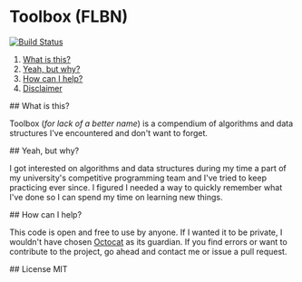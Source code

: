 # Toolbox (FLBN)
[![Build Status](https://travis-ci.org/sbaldrich/toolbox-flbn.svg?branch=master)](https://travis-ci.org/sbaldrich/toolbox-flbn)

1. <a href="#what">What is this?</a>
1. <a href="#purpose">Yeah, but why?</a>
1. <a href="#collab">How can I help?</a>
1. <a href="#lic">Disclaimer</a>

<a name="what"/>
## What is this? 

Toolbox (<em>for lack of a better name</em>) is a compendium of algorithms and data structures I've
encountered and don't want to forget.

<a name="purpose"/>
## Yeah, but why?

I got interested on algorithms and data structures during my time a part of my university's competitive
programming team and I've tried to keep practicing ever since. I figured I needed a way to quickly
remember what I've done so I can spend my time on learning new things.

<a name="collab"/>
## How can I help?

This code is open and free to use by anyone. If I wanted it to be private, I wouldn't have chosen
[Octocat](https://octodex.github.com/) as its guardian. If you find errors or want to contribute to
the project, go ahead and contact me or issue a pull request.

<a name="lic"/>
## License
MIT
